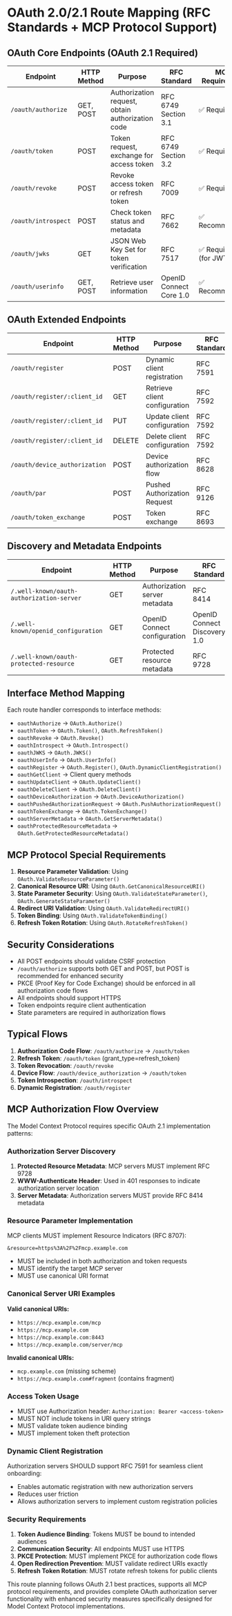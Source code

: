 # OAuth 2.0/2.1 Route Mapping (RFC Standards + MCP Protocol Support)

## OAuth Core Endpoints (OAuth 2.1 Required)

| Endpoint            | HTTP Method | Purpose                                          | RFC Standard            | MCP Requirement       |
| ------------------- | ----------- | ------------------------------------------------ | ----------------------- | --------------------- |
| `/oauth/authorize`  | GET, POST   | Authorization request, obtain authorization code | RFC 6749 Section 3.1    | ✅ Required           |
| `/oauth/token`      | POST        | Token request, exchange for access token         | RFC 6749 Section 3.2    | ✅ Required           |
| `/oauth/revoke`     | POST        | Revoke access token or refresh token             | RFC 7009                | ✅ Required           |
| `/oauth/introspect` | POST        | Check token status and metadata                  | RFC 7662                | ✅ Recommended        |
| `/oauth/jwks`       | GET         | JSON Web Key Set for token verification          | RFC 7517                | ✅ Required (for JWT) |
| `/oauth/userinfo`   | GET, POST   | Retrieve user information                        | OpenID Connect Core 1.0 | ✅ Recommended        |

## OAuth Extended Endpoints

| Endpoint                      | HTTP Method | Purpose                       | RFC Standard | MCP Requirement |
| ----------------------------- | ----------- | ----------------------------- | ------------ | --------------- |
| `/oauth/register`             | POST        | Dynamic client registration   | RFC 7591     | ✅ Required     |
| `/oauth/register/:client_id`  | GET         | Retrieve client configuration | RFC 7592     | ✅ Optional     |
| `/oauth/register/:client_id`  | PUT         | Update client configuration   | RFC 7592     | ✅ Optional     |
| `/oauth/register/:client_id`  | DELETE      | Delete client configuration   | RFC 7592     | ✅ Optional     |
| `/oauth/device_authorization` | POST        | Device authorization flow     | RFC 8628     | ✅ Optional     |
| `/oauth/par`                  | POST        | Pushed Authorization Request  | RFC 9126     | ✅ Recommended  |
| `/oauth/token_exchange`       | POST        | Token exchange                | RFC 8693     | ✅ Optional     |

## Discovery and Metadata Endpoints

| Endpoint                                  | HTTP Method | Purpose                       | RFC Standard                 | MCP Requirement |
| ----------------------------------------- | ----------- | ----------------------------- | ---------------------------- | --------------- |
| `/.well-known/oauth-authorization-server` | GET         | Authorization server metadata | RFC 8414                     | ✅ Required     |
| `/.well-known/openid_configuration`       | GET         | OpenID Connect configuration  | OpenID Connect Discovery 1.0 | ✅ Optional     |
| `/.well-known/oauth-protected-resource`   | GET         | Protected resource metadata   | RFC 9728                     | ✅ Required     |

## Interface Method Mapping

Each route handler corresponds to interface methods:

- `oauthAuthorize` → `OAuth.Authorize()`
- `oauthToken` → `OAuth.Token()`, `OAuth.RefreshToken()`
- `oauthRevoke` → `OAuth.Revoke()`
- `oauthIntrospect` → `OAuth.Introspect()`
- `oauthJWKS` → `OAuth.JWKS()`
- `oauthUserInfo` → `OAuth.UserInfo()`
- `oauthRegister` → `OAuth.Register()`, `OAuth.DynamicClientRegistration()`
- `oauthGetClient` → Client query methods
- `oauthUpdateClient` → `OAuth.UpdateClient()`
- `oauthDeleteClient` → `OAuth.DeleteClient()`
- `oauthDeviceAuthorization` → `OAuth.DeviceAuthorization()`
- `oauthPushedAuthorizationRequest` → `OAuth.PushAuthorizationRequest()`
- `oauthTokenExchange` → `OAuth.TokenExchange()`
- `oauthServerMetadata` → `OAuth.GetServerMetadata()`
- `oauthProtectedResourceMetadata` → `OAuth.GetProtectedResourceMetadata()`

## MCP Protocol Special Requirements

1. **Resource Parameter Validation**: Using `OAuth.ValidateResourceParameter()`
2. **Canonical Resource URI**: Using `OAuth.GetCanonicalResourceURI()`
3. **State Parameter Security**: Using `OAuth.ValidateStateParameter()`, `OAuth.GenerateStateParameter()`
4. **Redirect URI Validation**: Using `OAuth.ValidateRedirectURI()`
5. **Token Binding**: Using `OAuth.ValidateTokenBinding()`
6. **Refresh Token Rotation**: Using `OAuth.RotateRefreshToken()`

## Security Considerations

- All POST endpoints should validate CSRF protection
- `/oauth/authorize` supports both GET and POST, but POST is recommended for enhanced security
- PKCE (Proof Key for Code Exchange) should be enforced in all authorization code flows
- All endpoints should support HTTPS
- Token endpoints require client authentication
- State parameters are required in authorization flows

## Typical Flows

1. **Authorization Code Flow**: `/oauth/authorize` → `/oauth/token`
2. **Refresh Token**: `/oauth/token` (grant_type=refresh_token)
3. **Token Revocation**: `/oauth/revoke`
4. **Device Flow**: `/oauth/device_authorization` → `/oauth/token`
5. **Token Introspection**: `/oauth/introspect`
6. **Dynamic Registration**: `/oauth/register`

## MCP Authorization Flow Overview

The Model Context Protocol requires specific OAuth 2.1 implementation patterns:

### Authorization Server Discovery

1. **Protected Resource Metadata**: MCP servers MUST implement RFC 9728
2. **WWW-Authenticate Header**: Used in 401 responses to indicate authorization server location
3. **Server Metadata**: Authorization servers MUST provide RFC 8414 metadata

### Resource Parameter Implementation

MCP clients MUST implement Resource Indicators (RFC 8707):

```
&resource=https%3A%2F%2Fmcp.example.com
```

- MUST be included in both authorization and token requests
- MUST identify the target MCP server
- MUST use canonical URI format

### Canonical Server URI Examples

**Valid canonical URIs:**

- `https://mcp.example.com/mcp`
- `https://mcp.example.com`
- `https://mcp.example.com:8443`
- `https://mcp.example.com/server/mcp`

**Invalid canonical URIs:**

- `mcp.example.com` (missing scheme)
- `https://mcp.example.com#fragment` (contains fragment)

### Access Token Usage

- MUST use Authorization header: `Authorization: Bearer <access-token>`
- MUST NOT include tokens in URI query strings
- MUST validate token audience binding
- MUST implement token theft protection

### Dynamic Client Registration

Authorization servers SHOULD support RFC 7591 for seamless client onboarding:

- Enables automatic registration with new authorization servers
- Reduces user friction
- Allows authorization servers to implement custom registration policies

### Security Requirements

1. **Token Audience Binding**: Tokens MUST be bound to intended audiences
2. **Communication Security**: All endpoints MUST use HTTPS
3. **PKCE Protection**: MUST implement PKCE for authorization code flows
4. **Open Redirection Prevention**: MUST validate redirect URIs exactly
5. **Refresh Token Rotation**: MUST rotate refresh tokens for public clients

This route planning follows OAuth 2.1 best practices, supports all MCP protocol requirements, and provides complete OAuth authorization server functionality with enhanced security measures specifically designed for Model Context Protocol implementations.
